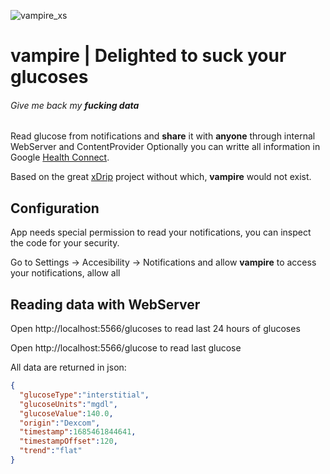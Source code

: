 ![vampire_xs](https://github.com/vicktor/vampire/assets/382114/29897482-3b7f-4144-a540-c460e2b3d794)
# vampire | Delighted to suck your glucoses
###### _Give me back my **fucking data**_


Read glucose from notifications and **share** it with **anyone** through internal WebServer and ContentProvider
Optionally you can writte all information in Google [Health Connect](https://developer.android.com/guide/health-and-fitness/health-connect).

Based on the great [xDrip](https://github.com/NightscoutFoundation/xDrip) project without which, **vampire** would not exist.

## Configuration

App needs special permission to read your notifications, you can inspect the code for your security.

Go to Settings -> Accesibility -> Notifications and allow **vampire** to access your notifications, allow all

## Reading data with WebServer

Open http://localhost:5566/glucoses to read last 24 hours of glucoses

Open http://localhost:5566/glucose to read last glucose

All data are returned in json:

```json
{ 
  "glucoseType":"interstitial",
  "glucoseUnits":"mgdl",
  "glucoseValue":140.0,
  "origin":"Dexcom",
  "timestamp":1685461844641,
  "timestampOffset":120,
  "trend":"flat"
}
```
